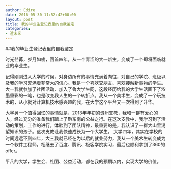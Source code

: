 ```yaml
---
author: Edire
date: 2016-05-30 11:52:42+00:00
layout: post
title: 我的毕业生登记表里的自我鉴定
categories:
- 近未来
---
```

##我的毕业生登记表里的自我鉴定

时光荏苒，岁月如梭，回首四年，从一个青涩的大一新生，变成了一个即将面临就业的毕业生。

记得刚刚进入大学的时候，对身边所有的事情充满着向往，对自己的学院、班级以及我的学习充满着非常大的信心。我是一个喜欢交朋友、喜欢接触新事物的学生。大一我就参加了社团活动，加入了鲁大学生网，这段经历给我的大学生活画下了浓墨重彩的一笔，也是改变我人生的一个转折点。我从一个美术生，变成了一个玩技术的，从小就对计算机技术感兴趣的我，在大学这个平台又一次得到了升华。

大学另一个值得回忆的事情就是，2013年年初的贵州支教，我和一群有爱心的人，经过充分的准备我们踏上了黔东南的公益之行。在这次支教中，我学习到了活动的策划，工作的进行，体验到了团队精神，最重要的是，我认识了一群大山里渴望知识的孩子。这次支教让我快速成长为一个大学生。
大学四年，其实在学校的时间远远不到四年，大三我就已经在为以后的就业努力，我从一个美术生转变成为一个软件工程师，相继去了百度、腾讯、极客学院实习，最后也顺利拿到了360的offer。

平凡的大学，学生会、社团、公益活动，都在我的预期以内，实现大学的价值。
